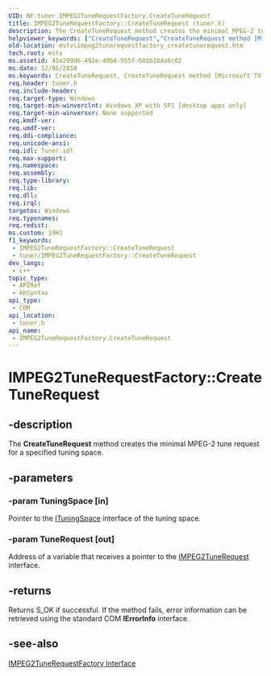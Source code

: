 ```yaml
---
UID: NF:tuner.IMPEG2TuneRequestFactory.CreateTuneRequest
title: IMPEG2TuneRequestFactory::CreateTuneRequest (tuner.h)
description: The CreateTuneRequest method creates the minimal MPEG-2 tune request for a specified tuning space.
helpviewer_keywords: ["CreateTuneRequest","CreateTuneRequest method [Microsoft TV Technologies]","CreateTuneRequest method [Microsoft TV Technologies]","IMPEG2TuneRequestFactory interface","IMPEG2TuneRequestFactory interface [Microsoft TV Technologies]","CreateTuneRequest method","IMPEG2TuneRequestFactory.CreateTuneRequest","IMPEG2TuneRequestFactory::CreateTuneRequest","IMPEG2TuneRequestFactoryCreateTuneRequest","mstv.impeg2tunerequestfactory_createtunerequest","tuner/IMPEG2TuneRequestFactory::CreateTuneRequest"]
old-location: mstv\impeg2tunerequestfactory_createtunerequest.htm
tech.root: mstv
ms.assetid: 41e299d6-492e-40b4-955f-603b18da0c02
ms.date: 12/05/2018
ms.keywords: CreateTuneRequest, CreateTuneRequest method [Microsoft TV Technologies], CreateTuneRequest method [Microsoft TV Technologies],IMPEG2TuneRequestFactory interface, IMPEG2TuneRequestFactory interface [Microsoft TV Technologies],CreateTuneRequest method, IMPEG2TuneRequestFactory.CreateTuneRequest, IMPEG2TuneRequestFactory::CreateTuneRequest, IMPEG2TuneRequestFactoryCreateTuneRequest, mstv.impeg2tunerequestfactory_createtunerequest, tuner/IMPEG2TuneRequestFactory::CreateTuneRequest
req.header: tuner.h
req.include-header: 
req.target-type: Windows
req.target-min-winverclnt: Windows XP with SP1 [desktop apps only]
req.target-min-winversvr: None supported
req.kmdf-ver: 
req.umdf-ver: 
req.ddi-compliance: 
req.unicode-ansi: 
req.idl: Tuner.idl
req.max-support: 
req.namespace: 
req.assembly: 
req.type-library: 
req.lib: 
req.dll: 
req.irql: 
targetos: Windows
req.typenames: 
req.redist: 
ms.custom: 19H1
f1_keywords:
 - IMPEG2TuneRequestFactory::CreateTuneRequest
 - tuner/IMPEG2TuneRequestFactory::CreateTuneRequest
dev_langs:
 - c++
topic_type:
 - APIRef
 - kbSyntax
api_type:
 - COM
api_location:
 - tuner.h
api_name:
 - IMPEG2TuneRequestFactory.CreateTuneRequest
---
```


# IMPEG2TuneRequestFactory::CreateTuneRequest


## -description

The <b>CreateTuneRequest</b> method creates the minimal MPEG-2 tune request for a specified tuning space.

## -parameters

### -param TuningSpace [in]

Pointer to the <a href="https://docs.microsoft.com/previous-versions/windows/desktop/api/tuner/nn-tuner-ituningspace">ITuningSpace</a> interface of the tuning space.

### -param TuneRequest [out]

Address of a variable that receives a pointer to the <a href="https://docs.microsoft.com/previous-versions/windows/desktop/api/tuner/nn-tuner-impeg2tunerequest">IMPEG2TuneRequest</a> interface.

## -returns

Returns S_OK if successful. If the method fails, error information can be retrieved using the standard COM <b>IErrorInfo</b> interface.

## -see-also

<a href="https://docs.microsoft.com/previous-versions/windows/desktop/api/tuner/nn-tuner-impeg2tunerequestfactory">IMPEG2TuneRequestFactory Interface</a>

